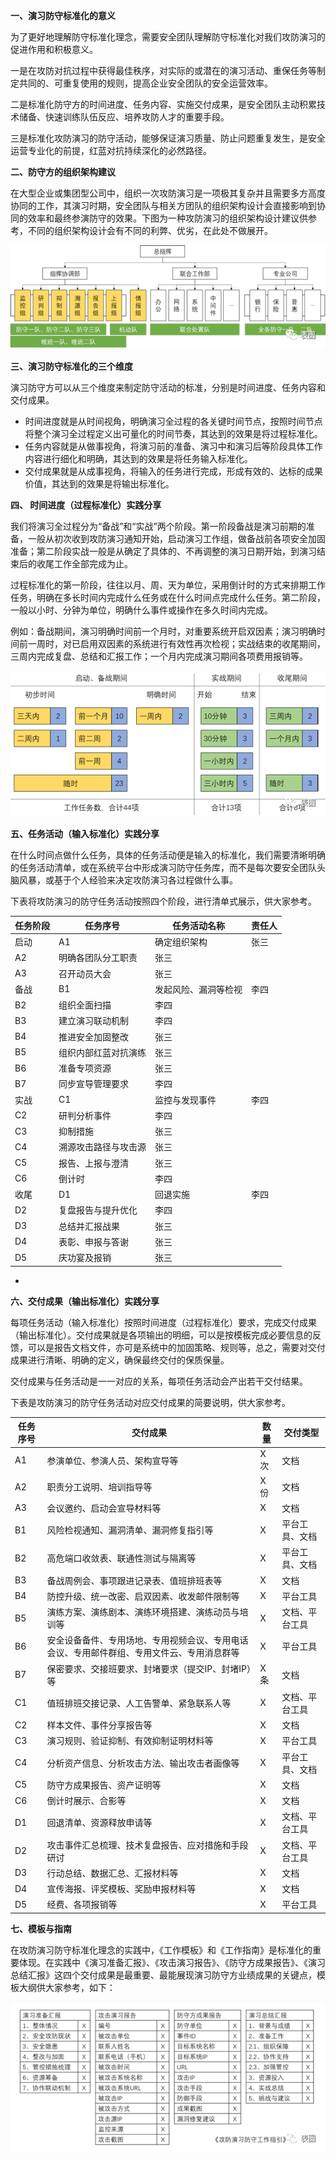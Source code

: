 **一、演习防守标准化的意义**

为了更好地理解防守标准化理念，需要安全团队理解防守标准化对我们攻防演习的促进作用和积极意义。

一是在攻防对抗过程中获得最佳秩序，对实际的或潜在的演习活动、重保任务等制定共同的、可重复使用的规则，提高企业安全团队的安全运营效率。

二是标准化防守方的时间进度、任务内容、实施交付成果，是安全团队主动积累技术储备、快速训练队伍反应、培养攻防人才的重要手段。

三是标准化攻防演习的防守活动，能够保证演习质量、防止问题重复发生，是安全运营专业化的前提，红蓝对抗持续深化的必然路径。

**二、防守方的组织架构建议**

在大型企业或集团型公司中，组织一次攻防演习是一项极其复杂并且需要多方高度协同的工作，其演习时期，安全团队与相关方团队的组织架构设计会直接影响到协同的效率和最终参演防守的效果。下图为一种攻防演习的组织架构设计建议供参考，不同的组织架构设计会有不同的利弊、优劣，在此处不做展开。

![A](images/cicjwWJEiaibIDrQEyL8Hw0EQybeT7JrEIH1ic13TLg4m5ibbtTLCF9w2uYHnDRtstNw68FibXxPohwnS4icgk9CbVnpA-17121487025962.png)

**三、演习防守标准化的三个维度**

演习防守方可以从三个维度来制定防守活动的标准，分别是时间进度、任务内容和交付成果。

- 时间进度就是从时间视角，明确演习全过程的各关键时间节点，按照时间节点将整个演习全过程定义出可量化的时间节奏，其达到的效果是将过程标准化。
- 任务内容就是从做事视角，将演习前的准备、演习中和演习后等阶段具体工作内容进行细化和明确，其达到的效果是将任务输入标准化。
- 交付成果就是从成事视角，将输入的任务进行完成，形成有效的、达标的成果价值，其达到的效果是将输出标准化。

**四、 时间进度（过程标准化）实践分享**

我们将演习全过程分为“备战”和“实战”两个阶段。第一阶段备战是演习前期的准备，一般从初次收到攻防演习通知开始，启动演习工作组，做备战前各项安全加固准备；第二阶段实战一般是从确定了具体的、不再调整的演习日期开始，到演习结束后的收尾工作全部完成为止。

过程标准化的第一阶段，往往以月、周、天为单位，采用倒计时的方式来排期工作任务，明确在多长时间内完成什么任务或在什么时间点完成什么任务。第二阶段，一般以小时、分钟为单位，明确什么事件或操作在多久时间内完成。

例如：备战期间，演习明确时间前一个月时，对重要系统开启双因素；演习明确时间前一周时，对已启用双因素的系统进行有效性再次检视；实战结束的收尾期间，三周内完成复盘、总结和汇报工作；一个月内完成演习期间各项费用报销等。

![img](images/cicjwWJEiaibIDrQEyL8Hw0EQybeT7JrEIHNxwdFjKVvAxtH22mTZuXv5y3lSfrp4C2PS66TELuMvvBkUJNKXQdpA.png)

**五、任务活动（输入标准化）实践分享**

在什么时间点做什么任务，具体的任务活动便是输入的标准化，我们需要清晰明确的任务活动清单，或在系统平台中形成演习防守任务库，而不是每次要安全团队头脑风暴，或基于个人经验来决定攻防演习各过程做什么事。

下表将攻防演习的防守任务活动按照四个阶段，进行清单式展示，供大家参考。

| **任务阶段** | **任务序号**         | **任务活动名称**     | **责任人** |
| ------------ | -------------------- | -------------------- | ---------- |
| 启动         | A1                   | 确定组织架构         | 张三       |
| A2           | 明确各团队分工职责   | 张三                 |            |
| A3           | 召开动员大会         | 张三                 |            |
| 备战         | B1                   | 发起风险、漏洞等检视 | 李四       |
| B2           | 组织全面扫描         | 李四                 |            |
| B3           | 建立演习联动机制     | 李四                 |            |
| B4           | 推进安全加固整改     | 张三                 |            |
| B5           | 组织内部红蓝对抗演练 | 张三                 |            |
| B6           | 准备专项资源         | 张三                 |            |
| B7           | 同步宣导管理要求     | 李四                 |            |
| 实战         | C1                   | 监控与发现事件       | 李四       |
| C2           | 研判分析事件         | 李四                 |            |
| C3           | 抑制措施             | 张三                 |            |
| C4           | 溯源攻击路径与攻击源 | 张三                 |            |
| C5           | 报告、上报与澄清     | 张三                 |            |
| C6           | 倒计时               | 李四                 |            |
| 收尾         | D1                   | 回退实施             | 李四       |
| D2           | 复盘报告与提升优化   | 李四                 |            |
| D3           | 总结并汇报战果       | 张三                 |            |
| D4           | 表彰、申报与答谢     | 张三                 |            |
| D5           | 庆功宴及报销         | 张三                 |            |

- 

**六、交付成果（输出标准化）实践分享**

每项任务活动（输入标准化）按照时间进度（过程标准化）要求，完成交付成果（输出标准化）。交付成果就是各项输出的明细，可以是按模板完成必要信息的反馈，可以是报告文档文件，亦可是系统中的加固策略、规则等，总之，需要对交付成果进行清晰、明确的定义，确保最终交付的保质保量。

交付成果与任务活动是一一对应的关系，每项任务活动会产出若干交付结果。

下表是攻防演习的防守任务活动对应交付成果的简要说明，供大家参考。

| 任务序号 | 交付成果                                                     | 数量 | 交付类型       |
| -------- | ------------------------------------------------------------ | ---- | -------------- |
| A1       | 参演单位、参演人员、架构宣导等                               | X次  | 文档           |
| A2       | 职责分工说明、培训指导等                                     | X份  | 文档           |
| A3       | 会议邀约、启动会宣导材料等                                   | X    | 文档           |
| B1       | 风险检视通知、漏洞清单、漏洞修复指引等                       | X    | 平台工具、文档 |
| B2       | 高危端口收敛表、联通性测试与隔离等                           | X    | 平台工具、文档 |
| B3       | 备战周例会、事项跟进记录表、值班排班表等                     | X    | 文档           |
| B4       | 防控升级、统一改密、启双因素、收发邮件限制等                 | X    | 平台工具       |
| B5       | 演练方案、演练剧本、演练环境搭建、演练动员与培训等           | X    | 文档、平台工具 |
| B6       | 安全设备备件、专用场地、专用视频会议、专用电话会议、专用邮件群组、专用文件云、专用消息群等 | X    | 平台工具       |
| B7       | 保密要求、交接班要求、封堵要求（提交IP、封堵IP）等           | X条  | 文档           |
| C1       | 值班排班交接记录、人工告警单、紧急联系人等                   | X    | 文档、平台工具 |
| C2       | 样本文件、事件分享报告等                                     | X    | 文档           |
| C3       | 演习规则、验证抑制、有效抑制证明材料等                       | X    | 平台工具       |
| C4       | 分析资产信息、分析攻击方法、输出攻击者画像等                 | X    | 平台工具、文档 |
| C5       | 防守方成果报告、资产证明等                                   | X    | 文档           |
| C6       | 倒计时展示、合影等                                           | X    | 文档           |
| D1       | 回退清单、资源释放申请等                                     | X    | 文档、平台工具 |
| D2       | 攻击事件汇总梳理、技术复盘报告、应对措施和手段研讨           | X    | 文档、平台工具 |
| D3       | 行动总结、数据汇总、汇报材料等                               | X    | 文档           |
| D4       | 宣传海报、评奖模板、奖励申报材料等                           | X    | 文档           |
| D5       | 经费、各项报销等                                             | X    | 平台工具       |



**七、模板与指南**

在攻防演习防守标准化理念的实践中，《工作模板》和《工作指南》是标准化的重要体现。在实践中《演习准备汇报》、《攻击演习报告》、《防守方成果报告》、《演习总结汇报》这四个交付成果是最重要、最能展现演习防守方业绩成果的关键点，模板大纲供大家参考，如下：

![img](images/cicjwWJEiaibIDrQEyL8Hw0EQybeT7JrEIHANtOoSvSQUPrYD5FIYBd6KricdUYPgR4DicsaZEdC5xsN2vD5zAKFpWw.png)